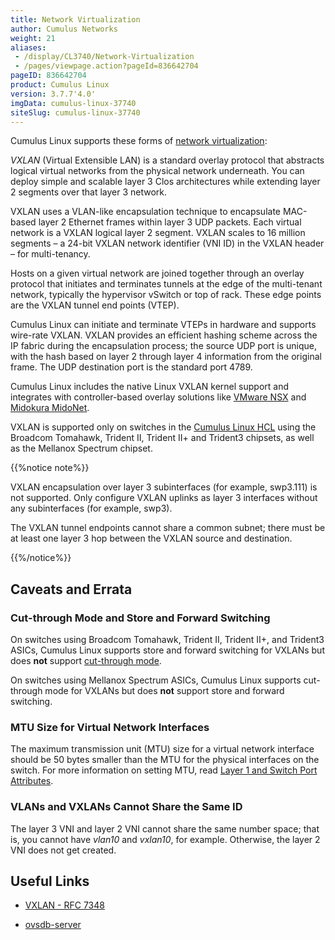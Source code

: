 ```yaml
---
title: Network Virtualization
author: Cumulus Networks
weight: 21
aliases:
 - /display/CL3740/Network-Virtualization
 - /pages/viewpage.action?pageId=836642704
pageID: 836642704
product: Cumulus Linux
version: 3.7.7'4.0'
imgData: cumulus-linux-37740
siteSlug: cumulus-linux-37740
---
```

Cumulus Linux supports these forms of [network
virtualization](http://en.wikipedia.org/wiki/Network_virtualization):

*VXLAN* (Virtual Extensible LAN) is a standard overlay protocol that
abstracts logical virtual networks from the physical network underneath.
You can deploy simple and scalable layer 3 Clos architectures while
extending layer 2 segments over that layer 3 network.

VXLAN uses a VLAN-like encapsulation technique to encapsulate MAC-based
layer 2 Ethernet frames within layer 3 UDP packets. Each virtual network
is a VXLAN logical layer 2 segment. VXLAN scales to 16 million segments
– a 24-bit VXLAN network identifier (VNI ID) in the VXLAN header – for
multi-tenancy.

Hosts on a given virtual network are joined together through an overlay
protocol that initiates and terminates tunnels at the edge of the
multi-tenant network, typically the hypervisor vSwitch or top of rack.
These edge points are the VXLAN tunnel end points (VTEP).

Cumulus Linux can initiate and terminate VTEPs in hardware and supports
wire-rate VXLAN. VXLAN provides an efficient hashing scheme across the
IP fabric during the encapsulation process; the source UDP port is
unique, with the hash based on layer 2 through layer 4 information from
the original frame. The UDP destination port is the standard port 4789.

Cumulus Linux includes the native Linux VXLAN kernel support and
integrates with controller-based overlay solutions like [VMware
NSX](/version/cumulus-linux-37740/Network-Virtualization/Virtualization-Integrations/Integrating-Hardware-VTEPs-with-VMware-NSX-MH)
and [Midokura
MidoNet](/version/cumulus-linux-37740/Network-Virtualization/Virtualization-Integrations/Integrating-Hardware-VTEPs-with-Midokura-MidoNet-and-OpenStack).

VXLAN is supported only on switches in the [Cumulus Linux
HCL](http://cumulusnetworks.com/support/hcl/) using the Broadcom
Tomahawk, Trident II, Trident II+ and Trident3 chipsets, as well as the
Mellanox Spectrum chipset.

{{%notice note%}}

VXLAN encapsulation over layer 3 subinterfaces (for example, swp3.111)
is not supported. Only configure VXLAN uplinks as layer 3 interfaces
without any subinterfaces (for example, swp3).

The VXLAN tunnel endpoints cannot share a common subnet; there must be
at least one layer 3 hop between the VXLAN source and destination.

{{%/notice%}}

## <span>Caveats and Errata</span>

### <span>Cut-through Mode and Store and Forward Switching</span>

On switches using Broadcom Tomahawk, Trident II, Trident II+, and
Trident3 ASICs, Cumulus Linux supports store and forward switching for
VXLANs but does **not** support [cut-through
mode](/display/CL40/Buffer-+and-+Queue-+Management.html#src-8363032_#BufferandQueueManagement-cut_through_mode).

On switches using Mellanox Spectrum ASICs, Cumulus Linux supports
cut-through mode for VXLANs but does **not** support store and forward
switching.

### <span>MTU Size for Virtual Network Interfaces</span>

The maximum transmission unit (MTU) size for a virtual network interface
should be 50 bytes smaller than the MTU for the physical interfaces on
the switch. For more information on setting MTU, read [Layer 1 and
Switch Port
Attributes](Switch-Port-Attributes.html#src-83630266750_SwitchPortAttributes-mtu_vxlan).

### <span>VLANs and VXLANs Cannot Share the Same ID</span>

The layer 3 VNI and layer 2 VNI cannot share the same number space; that
is, you cannot have *vlan10* and *vxlan10*, for example. Otherwise, the
layer 2 VNI does not get created.

## <span>Useful Links</span>

  - [VXLAN - RFC 7348](https://tools.ietf.org/html/rfc7348)

  - [ovsdb-server](http://openvswitch.org/support/dist-docs/ovsdb-server.1.html)

<article id="html-search-results" class="ht-content" style="display: none;">

</article>

<footer id="ht-footer">

</footer>
<!--stackedit_data:
eyJoaXN0b3J5IjpbLTUyNDI4NTU2XX0=
-->